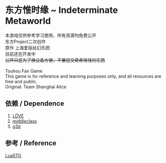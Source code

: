 # 东方惟时缘 ~ Indeterminate Metaworld

本游戏仅供参考学习使用，所有资源均免费公开<br>
东方Project二次创作<br>
原作 上海爱丽丝幻乐团<br>
目前还在开发中<br>
~~公开只是为了换设备方便，不要提交奇奇怪怪的东西~~<br>
<br>
Touhou Fan Game<br>
This game is for reference and learning purposes only, and all resources are free and public.<br>
Original: Team Shanghai Alice

## 依赖 / Dependence

1. [LÖVE](https://github.com/love2d/love)
2. [middleclass](https://github.com/kikito/middleclass)
3. [g3d](https://github.com/groverburger/g3d)

## 参考 / Reference
[LuaSTG](https://github.com/Legacy-LuaSTG-Engine/LuaSTG-Sub)